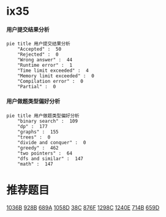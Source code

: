 # ix35

<!-- tabs:start -->



#### **用户提交结果分析**

```mermaid
pie title 用户提交结果分析
    "Accepted" :  50
    "Rejected" :  0
    "Wrong answer" :  44
    "Runtime error" :  1
    "Time limit exceeded" :  4
    "Memory limit exceeded" :  0
    "Compilation error" :  0
    "Partial" :  0
```

#### **用户做题类型偏好分析**

```mermaid
pie title 用户做题类型偏好分析
    "binary search" :  109
    "dp" :  177
    "graphs" :  155
    "trees" :  0
    "divide and conquer" :  0
    "greedy" :  462
    "two pointers" :  64
    "dfs and similar" :  147
    "math" :  147
```



<!-- tabs:end -->
# 推荐题目
[1036B](https://codeforces.com/contest/1036/problem/B)
[928B](https://codeforces.com/contest/928/problem/B)
[689A](https://codeforces.com/contest/689/problem/A)
[1058D](https://codeforces.com/contest/1058/problem/D)
[38C](https://codeforces.com/contest/38/problem/C)
[876F](https://codeforces.com/contest/876/problem/F)
[1298C](https://codeforces.com/contest/1298/problem/C)
[1240E](https://codeforces.com/contest/1240/problem/E)
[714B](https://codeforces.com/contest/714/problem/B)
[659D](https://codeforces.com/contest/659/problem/D)
